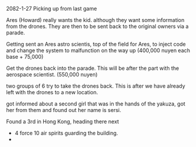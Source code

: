 2082-1-27
Picking up from last game

Ares (Howard) really wants the kid. although they want some information from the drones. They are then to be sent back to the original owners via a parade.

Getting sent an Ares astro scientis, top of the field for Ares, to inject code and change the system to malfunction on the way up (400,000 nuyen each base + 75,000)

Get the drones back into the parade. This will be after the part with the aerospace scientist.  (550,000 nuyen)

two groups of 6 try to take the drones back. This is after we have already left with the drones to a new location.

got informed about a second girl that was in the hands of the yakuza, got her from them and found out her name is sersi.

Found a 3rd in Hong Kong, heading there next
- 4 force 10 air spirits guarding the building.
- 